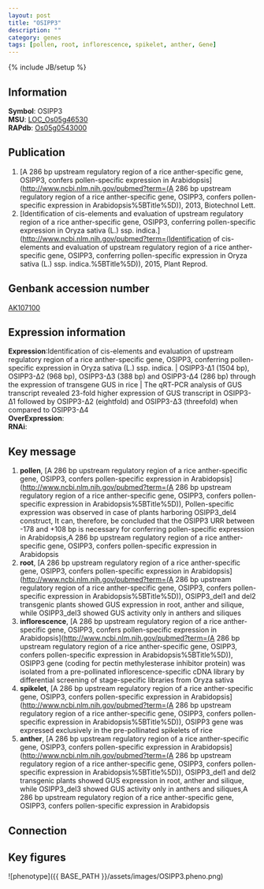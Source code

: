 ```yaml
---
layout: post
title: "OSIPP3"
description: ""
category: genes
tags: [pollen, root, inflorescence, spikelet, anther, Gene]
---
```

{% include JB/setup %}

## Information
__Symbol__: OSIPP3  
__MSU__: [LOC_Os05g46530](http://rice.plantbiology.msu.edu/cgi-bin/ORF_infopage.cgi?orf=LOC_Os05g46530)  
__RAPdb__: [Os05g0543000](http://rapdb.dna.affrc.go.jp/viewer/gbrowse_details/irgsp1?name=Os05g0543000)  

## Publication
1. [A 286 bp upstream regulatory region of a rice anther-specific gene, OSIPP3, confers pollen-specific expression in Arabidopsis](http://www.ncbi.nlm.nih.gov/pubmed?term=(A 286 bp upstream regulatory region of a rice anther-specific gene, OSIPP3, confers pollen-specific expression in Arabidopsis%5BTitle%5D)), 2013, Biotechnol Lett.
2. [Identification of cis-elements and evaluation of upstream regulatory region of a rice anther-specific gene, OSIPP3, conferring pollen-specific expression in Oryza sativa (L.) ssp. indica.](http://www.ncbi.nlm.nih.gov/pubmed?term=(Identification of cis-elements and evaluation of upstream regulatory region of a rice anther-specific gene, OSIPP3, conferring pollen-specific expression in Oryza sativa (L.) ssp. indica.%5BTitle%5D)), 2015, Plant Reprod.

## Genbank accession number
[AK107100](http://www.ncbi.nlm.nih.gov/nuccore/AK107100)

## Expression information
__Expression__:Identification of cis-elements and evaluation of upstream regulatory region of a rice anther-specific gene, OSIPP3, conferring pollen-specific expression in Oryza sativa (L.) ssp. indica. |  OSIPP3-∆1 (1504 bp), OSIPP3-∆2 (968 bp), OSIPP3-∆3 (388 bp) and OSIPP3-∆4 (286 bp) through the expression of transgene GUS in rice |  The qRT-PCR analysis of GUS transcript revealed 23-fold higher expression of GUS transcript in OSIPP3-Δ1 followed by OSIPP3-Δ2 (eightfold) and OSIPP3-Δ3 (threefold) when compared to OSIPP3-Δ4  
__OverExpression__:  
__RNAi__:  

## Key message
1. __pollen__, [A 286 bp upstream regulatory region of a rice anther-specific gene, OSIPP3, confers pollen-specific expression in Arabidopsis](http://www.ncbi.nlm.nih.gov/pubmed?term=(A 286 bp upstream regulatory region of a rice anther-specific gene, OSIPP3, confers pollen-specific expression in Arabidopsis%5BTitle%5D)),  Pollen-specific expression was observed in case of plants harboring OSIPP3_del4 construct, It can, therefore, be concluded that the OSIPP3 URR between -178 and +108 bp is necessary for conferring pollen-specific expression in Arabidopsis,A 286 bp upstream regulatory region of a rice anther-specific gene, OSIPP3, confers pollen-specific expression in Arabidopsis
2. __root__, [A 286 bp upstream regulatory region of a rice anther-specific gene, OSIPP3, confers pollen-specific expression in Arabidopsis](http://www.ncbi.nlm.nih.gov/pubmed?term=(A 286 bp upstream regulatory region of a rice anther-specific gene, OSIPP3, confers pollen-specific expression in Arabidopsis%5BTitle%5D)),  OSIPP3_del1 and del2 transgenic plants showed GUS expression in root, anther and silique, while OSIPP3_del3 showed GUS activity only in anthers and siliques
3. __inflorescence__, [A 286 bp upstream regulatory region of a rice anther-specific gene, OSIPP3, confers pollen-specific expression in Arabidopsis](http://www.ncbi.nlm.nih.gov/pubmed?term=(A 286 bp upstream regulatory region of a rice anther-specific gene, OSIPP3, confers pollen-specific expression in Arabidopsis%5BTitle%5D)), OSIPP3 gene (coding for pectin methylesterase inhibitor protein) was isolated from a pre-pollinated inflorescence-specific cDNA library by differential screening of stage-specific libraries from Oryza sativa
4. __spikelet__, [A 286 bp upstream regulatory region of a rice anther-specific gene, OSIPP3, confers pollen-specific expression in Arabidopsis](http://www.ncbi.nlm.nih.gov/pubmed?term=(A 286 bp upstream regulatory region of a rice anther-specific gene, OSIPP3, confers pollen-specific expression in Arabidopsis%5BTitle%5D)),  OSIPP3 gene was expressed exclusively in the pre-pollinated spikelets of rice
5. __anther__, [A 286 bp upstream regulatory region of a rice anther-specific gene, OSIPP3, confers pollen-specific expression in Arabidopsis](http://www.ncbi.nlm.nih.gov/pubmed?term=(A 286 bp upstream regulatory region of a rice anther-specific gene, OSIPP3, confers pollen-specific expression in Arabidopsis%5BTitle%5D)),  OSIPP3_del1 and del2 transgenic plants showed GUS expression in root, anther and silique, while OSIPP3_del3 showed GUS activity only in anthers and siliques,A 286 bp upstream regulatory region of a rice anther-specific gene, OSIPP3, confers pollen-specific expression in Arabidopsis

## Connection

## Key figures
![phenotype]({{ BASE_PATH }}/assets/images/OSIPP3.pheno.png)


